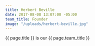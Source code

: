 ```yaml
---
title: Herbert Beville
date: 2017-08-08 13:07:00 -05:00
team_title: Founder
image: "/uploads/herbert-beville.jpg"
---
```


{{ page.title }} is our {{ page.team_title }}